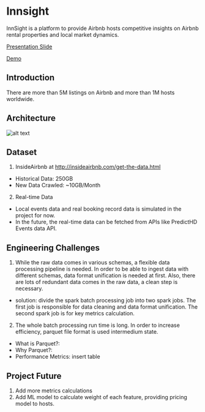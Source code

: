 # Innsight

InnSight is a platform to provide Airbnb hosts competitive insights on Airbnb rental properties and local market dynamics.

[Presentation Slide](http://bit.ly/innsightslide)

[Demo](http://bit.ly/innsight)

## Introduction
There are more than 5M listings on Airbnb and more than 1M hosts worldwide.

## Architecture
![alt text][tech stack]

[tech stack]: https://github.com/bug-dva/PriceInsight/blob/master/common/images/architecture.png

## Dataset
1. InsideAirbnb at http://insideairbnb.com/get-the-data.html
* Historical Data: 250GB
* New Data Crawled: ~10GB/Month

2. Real-time Data
* Local events data and real booking record data is simulated in the project for now.
* In the future, the real-time data can be fetched from APIs like PredictHD Events data API.

## Engineering Challenges

1. While the raw data comes in various schemas, a flexible data processing pipeline is needed. In order to be able to ingest data with different schemas, data format unification is needed at first. Also, there are lots of redundant data comes in the raw data, a clean step is necessary.
* solution: divide the spark batch processing job into two spark jobs. The first job is responsible for data cleaning and data format unification. The second spark job is for key metrics calculation.

2. The whole batch processing run time is long. In order to increase efficiency, parquet file format is used intermedium state.
* What is Parquet?:
* Why Parquet?:
* Performance Metrics: insert table

## Project Future
1. Add more metrics calculations
2. Add ML model to calculate weight of each feature, providing pricing model to hosts.

